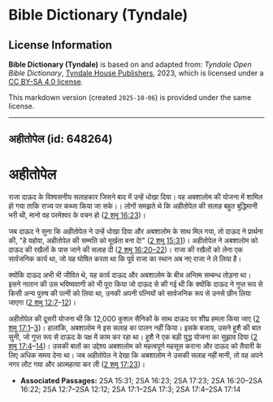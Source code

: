 # Bible Dictionary (Tyndale)

## License Information

**Bible Dictionary (Tyndale)** is based on and adapted from: _Tyndale Open Bible Dictionary_, [Tyndale House Publishers](https://tyndaleopenresources.com/), 2023, which is licensed under a [CC BY-SA 4.0 license](https://creativecommons.org/licenses/by-sa/4.0/legalcode.en).

This markdown version (created `2025-10-06`) is provided under the same license.



--------------------------------

## अहीतोपेल (id: 648264)

अहीतोपेल
========

राजा दाऊद के विश्वसनीय सलाहकार जिसने बाद में उन्हें धोखा दिया। वह अबशालोम की योजना में शामिल हो गया ताकि राज्य पर कब्जा किया जा सके।। लोगों समझते थे कि अहीतोपेल की सलाह बहुत बुद्धिमानी भरी थी, मानो वह परमेश्वर के वचन हो ([2 शमू 16:23](https://ref.ly/2Sam16:23))।

जब दाऊद ने सुना कि अहीतोपेल ने उन्हें धोखा दिया और अबशालोम के साथ मिल गया, तो दाऊद ने प्रार्थना की, "हे यहोवा, अहीतोपेल की सम्मति को मूर्खता बना दे!" ([2 शमू 15:31](https://ref.ly/2Sam15:31))। अहीतोपेल ने अबशालोम को दाऊद की रखैलों के पास जाने की सलाह दी ([2 शमू 16:20–22](https://ref.ly/2Sam16:20-2Sam16:22))। राजा की रखैलों को लेना एक सार्वजनिक कार्य था, जो यह घोषित करता था कि पूर्व राजा का स्थान अब नए राजा ने ले लिया है।

क्योंकि दाऊद अभी भी जीवित थे, यह कार्य दाऊद और अबशालोम के बीच अन्तिम सम्बन्ध तोड़ना था। इसने नातान की उस भविष्यवाणी को भी पूरा किया जो दाऊद से की गई थी कि क्योंकि दाऊद ने गुप्त रूप से किसी अन्य पुरुष की पत्नी को लिया था, उनकी अपनी पत्नियों को सार्वजनिक रूप से उनसे छीन लिया जाएगा ([2 शमू 12:7](https://ref.ly/2Sam12:7-2Sam12:12)–[12](https://ref.ly/2Sam12:7-2Sam12:12))।

अहीतोपेल की दूसरी योजना थी कि 12,000 कुशल सैनिकों के साथ दाऊद पर शीघ्र हमला किया जाए ([2 शमू 17:1](https://ref.ly/2Sam17:1-2Sam17:3)–[3](https://ref.ly/2Sam17:1-2Sam17:3))। हालांकि, अबशालोम ने इस सलाह का पालन नहीं किया। इसके बजाय, उसने हूशै की बात सुनी, जो गुप्त रूप से दाऊद के पक्ष में काम कर रहा था। हूशै ने एक बड़ी युद्ध योजना का सुझाव दिया ([2 शमू 17:4](https://ref.ly/2Sam17:4-2Sam17:14)–[14](https://ref.ly/2Sam17:4-2Sam17:14))। उसकी बातों का उद्देश्य अबशालोम को महत्वपूर्ण महसूस कराना और दाऊद को तैयारी के लिए अधिक समय देना था। जब अहीतोपेल ने देखा कि अबशालोम ने उसकी सलाह नहीं मानी, तो वह अपने नगर लौट गया और आत्महत्या कर ली ([2 शमू 17:23](https://ref.ly/2Sam17:23))।

* **Associated Passages:** 2SA 15:31; 2SA 16:23; 2SA 17:23; 2SA 16:20–2SA 16:22; 2SA 12:7–2SA 12:12; 2SA 17:1–2SA 17:3; 2SA 17:4–2SA 17:14

